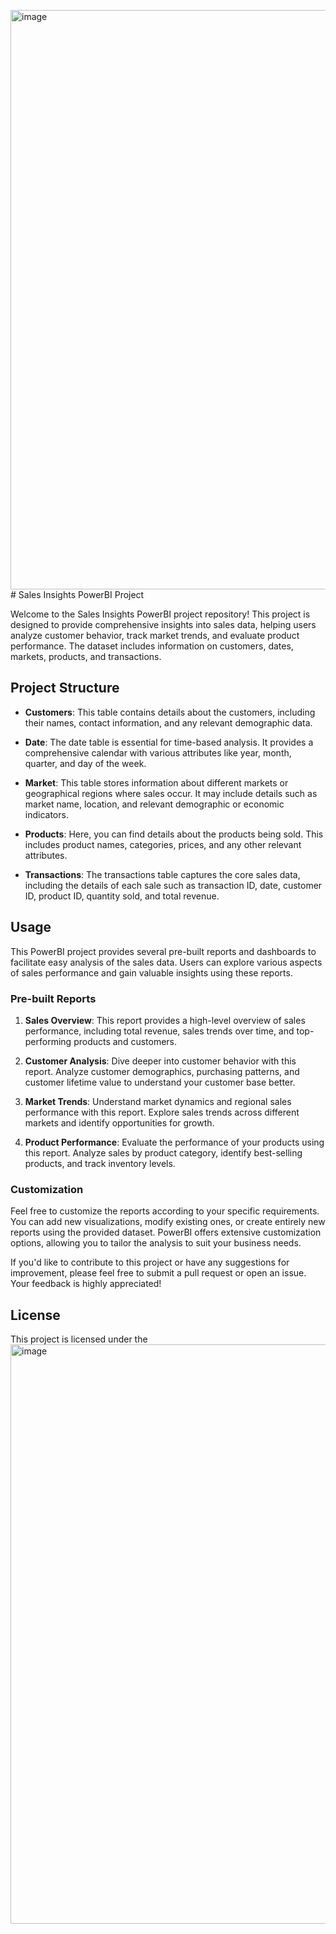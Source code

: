 <img width="927" alt="image" src="https://github.com/karthik-al1uri/Sales-Insights-/assets/105301506/c6b7efb7-2bbc-4112-ba59-8d165614ca61"># Sales Insights PowerBI Project

Welcome to the Sales Insights PowerBI project repository! This project is designed to provide comprehensive insights into sales data, helping users analyze customer behavior, track market trends, and evaluate product performance. The dataset includes information on customers, dates, markets, products, and transactions.

## Project Structure

- **Customers**: This table contains details about the customers, including their names, contact information, and any relevant demographic data.

- **Date**: The date table is essential for time-based analysis. It provides a comprehensive calendar with various attributes like year, month, quarter, and day of the week.

- **Market**: This table stores information about different markets or geographical regions where sales occur. It may include details such as market name, location, and relevant demographic or economic indicators.

- **Products**: Here, you can find details about the products being sold. This includes product names, categories, prices, and any other relevant attributes.

- **Transactions**: The transactions table captures the core sales data, including the details of each sale such as transaction ID, date, customer ID, product ID, quantity sold, and total revenue.

## Usage

This PowerBI project provides several pre-built reports and dashboards to facilitate easy analysis of the sales data. Users can explore various aspects of sales performance and gain valuable insights using these reports.

### Pre-built Reports

1. **Sales Overview**: This report provides a high-level overview of sales performance, including total revenue, sales trends over time, and top-performing products and customers.

2. **Customer Analysis**: Dive deeper into customer behavior with this report. Analyze customer demographics, purchasing patterns, and customer lifetime value to understand your customer base better.

3. **Market Trends**: Understand market dynamics and regional sales performance with this report. Explore sales trends across different markets and identify opportunities for growth.

4. **Product Performance**: Evaluate the performance of your products using this report. Analyze sales by product category, identify best-selling products, and track inventory levels.

### Customization

Feel free to customize the reports according to your specific requirements. You can add new visualizations, modify existing ones, or create entirely new reports using the provided dataset. PowerBI offers extensive customization options, allowing you to tailor the analysis to suit your business needs.


If you'd like to contribute to this project or have any suggestions for improvement, please feel free to submit a pull request or open an issue. Your feedback is highly appreciated!

## License

This project is licensed under the
<img width="927" alt="image" src="https://github.com/karthik-al1uri/Sales-Insights-/assets/105301506/0f2399c9-c5c4-4bf3-95b7-95572f144580">
